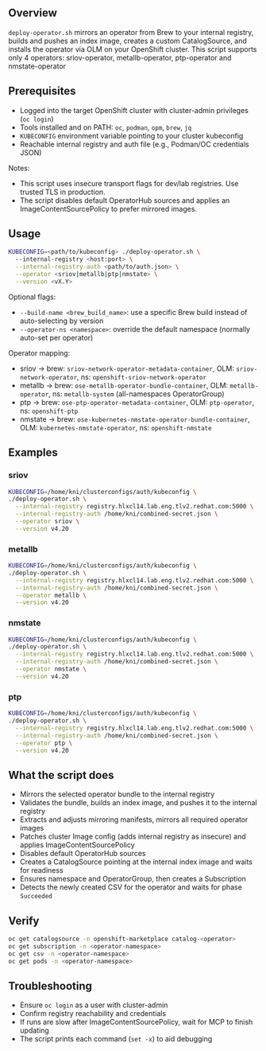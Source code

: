 ## Overview

`deploy-operator.sh` mirrors an operator from Brew to your internal registry, builds and pushes an index image, creates a custom CatalogSource, and installs the operator via OLM on your OpenShift cluster. This script supports only 4 operators: sriov-operator, metallb-operator, ptp-operator and nmstate-operator

## Prerequisites

- Logged into the target OpenShift cluster with cluster-admin privileges (`oc login`)
- Tools installed and on PATH: `oc`, `podman`, `opm`, `brew`, `jq`
- `KUBECONFIG` environment variable pointing to your cluster kubeconfig
- Reachable internal registry and auth file (e.g., Podman/OC credentials JSON)

Notes:
- This script uses insecure transport flags for dev/lab registries. Use trusted TLS in production.
- The script disables default OperatorHub sources and applies an ImageContentSourcePolicy to prefer mirrored images.

## Usage

```bash
KUBECONFIG=<path/to/kubeconfig> ./deploy-operator.sh \
  --internal-registry <host:port> \
  --internal-registry-auth <path/to/auth.json> \
  --operator <sriov|metallb|ptp|nmstate> \
  --version <vX.Y>
```

Optional flags:
- `--build-name <brew_build_name>`: use a specific Brew build instead of auto-selecting by version
- `--operator-ns <namespace>`: override the default namespace (normally auto-set per operator)

Operator mapping:
- sriov → brew: `sriov-network-operator-metadata-container`, OLM: `sriov-network-operator`, ns: `openshift-sriov-network-operator`
- metallb → brew: `ose-metallb-operator-bundle-container`, OLM: `metallb-operator`, ns: `metallb-system` (all-namespaces OperatorGroup)
- ptp → brew: `ose-ptp-operator-metadata-container`, OLM: `ptp-operator`, ns: `openshift-ptp`
- nmstate → brew: `ose-kubernetes-nmstate-operator-bundle-container`, OLM: `kubernetes-nmstate-operator`, ns: `openshift-nmstate`

## Examples

### sriov
```bash
KUBECONFIG=/home/kni/clusterconfigs/auth/kubeconfig \
./deploy-operator.sh \
  --internal-registry registry.hlxcl14.lab.eng.tlv2.redhat.com:5000 \
  --internal-registry-auth /home/kni/combined-secret.json \
  --operator sriov \
  --version v4.20
```

### metallb
```bash
KUBECONFIG=/home/kni/clusterconfigs/auth/kubeconfig \
./deploy-operator.sh \
  --internal-registry registry.hlxcl14.lab.eng.tlv2.redhat.com:5000 \
  --internal-registry-auth /home/kni/combined-secret.json \
  --operator metallb \
  --version v4.20
```

### nmstate
```bash
KUBECONFIG=/home/kni/clusterconfigs/auth/kubeconfig \
./deploy-operator.sh \
  --internal-registry registry.hlxcl14.lab.eng.tlv2.redhat.com:5000 \
  --internal-registry-auth /home/kni/combined-secret.json \
  --operator nmstate \
  --version v4.20
```

### ptp
```bash
KUBECONFIG=/home/kni/clusterconfigs/auth/kubeconfig \
./deploy-operator.sh \
  --internal-registry registry.hlxcl14.lab.eng.tlv2.redhat.com:5000 \
  --internal-registry-auth /home/kni/combined-secret.json \
  --operator ptp \
  --version v4.20
```

## What the script does

- Mirrors the selected operator bundle to the internal registry
- Validates the bundle, builds an index image, and pushes it to the internal registry
- Extracts and adjusts mirroring manifests, mirrors all required operator images
- Patches cluster Image config (adds internal registry as insecure) and applies ImageContentSourcePolicy
- Disables default OperatorHub sources
- Creates a CatalogSource pointing at the internal index image and waits for readiness
- Ensures namespace and OperatorGroup, then creates a Subscription
- Detects the newly created CSV for the operator and waits for phase `Succeeded`

## Verify

```bash
oc get catalogsource -n openshift-marketplace catalog-<operator>
oc get subscription -n <operator-namespace>
oc get csv -n <operator-namespace>
oc get pods -n <operator-namespace>
```

## Troubleshooting

- Ensure `oc login` as a user with cluster-admin
- Confirm registry reachability and credentials
- If runs are slow after ImageContentSourcePolicy, wait for MCP to finish updating
- The script prints each command (`set -x`) to aid debugging


